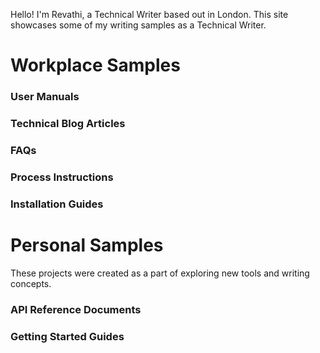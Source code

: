 Hello! I'm Revathi, a Technical Writer based out in London. This site showcases some of my writing samples as a Technical Writer.
# Workplace Samples
### User Manuals
### Technical Blog Articles
### FAQs
### Process Instructions
### Installation Guides
# Personal Samples
These projects were created as a part of exploring new tools and writing concepts.
### API Reference Documents
### Getting Started Guides
